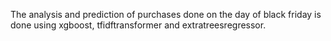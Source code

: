 The analysis and prediction of purchases done on the day of black friday is done using xgboost, tfidftransformer and extratreesregressor.
